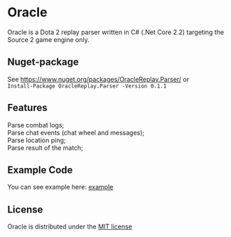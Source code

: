 # Oracle

Oracle is a Dota 2 replay parser written in C# (.Net Core 2.2) targeting the Source 2 game engine only.

## Nuget-package
See https://www.nuget.org/packages/OracleReplay.Parser/
or  
`Install-Package OracleReplay.Parser -Version 0.1.1`

## Features
Parse combat logs;  
Parse chat events (chat wheel and messages);  
Parse location ping;  
Parse result of the match;  

## Example Code
You can see example here: [example](https://github.com/AeddGinvael/OracleReplay.Parser/blob/master/src/Examples/Parser.cs)

## License

Oracle is distributed under the [MIT license](https://github.com/AeddGinvael/OracleReplay.Parser/blob/master/LICENSE)

